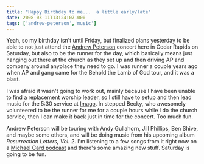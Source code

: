 ```yaml
---
title: "Happy Birthday to me...  a little early/late"
date: 2008-03-11T13:24:07.000
tags: ['andrew-peterson','music']
---
```


Yeah, so my birthday isn't until Friday, but finalized plans yesterday to be able to not just attend the [Andrew Peterson](http://www.andrew-peterson.com) concert here in Cedar Rapids on Saturday, but also to be the runner for the day, which basically means just hanging out there at the church as they set up and then driving AP and company around anyplace they need to go. I was runner a couple years ago when AP and gang came for the Behold the Lamb of God tour, and it was a blast.

I was afraid it wasn't going to work out, mainly because I have been unable to find a replacement worship leader, so I still have to setup and then lead music for the 5:30 service at [Imago](http://www.imagochristicp.org). In stepped Becky, who awesomely volunteered to be the runner for me for a couple hours while I do the church service, then I can make it back just in time for the concert. Too much fun.

Andrew Peterson will be touring with Andy Gullahorn, Jill Phillips, Ben Shive, and maybe some others, and will be doing music from his upcoming album _Resurrection Letters, Vol. 2_. I'm listening to a few songs from it right now on a [Michael Card podcast](http://www.michaelcard.com/audio/radio/310.mp3) and there's some amazing new stuff. Saturday is going to be fun.

